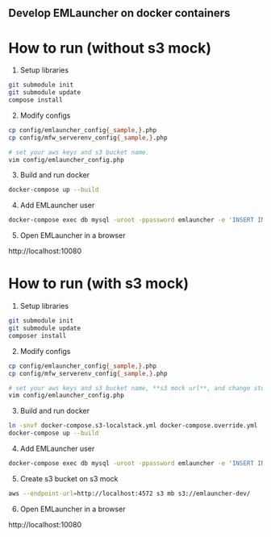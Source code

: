 Develop EMLauncher on docker containers
---

# How to run (without s3 mock)

1. Setup libraries
```sh
git submodule init
git submodule update
compose install
```

2. Modify configs
```sh
cp config/emlauncher_config{_sample,}.php
cp config/mfw_serverenv_config{_sample,}.php

# set your aws keys and s3 bucket name.
vim config/emlauncher_config.php
```

3. Build and run docker
```sh
docker-compose up --build
```

4. Add EMLauncher user
```sh
docker-compose exec db mysql -uroot -ppassword emlauncher -e 'INSERT INTO user_pass (mail) VALUES ("your-name@example.com");'
```

5. Open EMLauncher in a browser

http://localhost:10080

# How to run (with s3 mock)

1. Setup libraries
```sh
git submodule init
git submodule update
composer install
```

2. Modify configs
```sh
cp config/emlauncher_config{_sample,}.php
cp config/mfw_serverenv_config{_sample,}.php

# set your aws keys and s3 bucket name, **s3 mock url**, and change storage_class to 'S3'.
vim config/emlauncher_config.php
```

3. Build and run docker
```sh
ln -snvf docker-compose.s3-localstack.yml docker-compose.override.yml
docker-compose up --build
```

4. Add EMLauncher user
```sh
docker-compose exec db mysql -uroot -ppassword emlauncher -e 'INSERT INTO user_pass (mail) VALUES ("your-name@example.com");'
```

5. Create s3 bucket on s3 mock

```sh
aws --endpoint-url=http://localhost:4572 s3 mb s3://emlauncher-dev/
```

6. Open EMLauncher in a browser

http://localhost:10080

